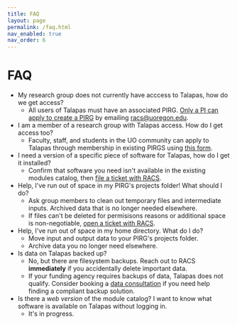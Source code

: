 ```yaml
---
title: FAQ 
layout: page
permalink: /faq.html
nav_enabled: true
nav_order: 6
---
```

# FAQ 

* My research group does not currently have acccess to Talapas, how do we get access?
    - All users of Talapas must have an associated PIRG. [Only a PI can apply to create a PIRG](https://racs.uoregon.edu/request-access) by emailing racs@uoregon.edu.
* I am a member of a research group with Talapas access. How do I get access too?
    - Faculty, staff, and students in the UO community can apply to Talapas through membership in existing PIRGS using [this form](https://hpcrcf.atlassian.net/servicedesk/customer/portal/1/group/1/create/9).
* I need a version of a specific piece of software for Talapas, how do I get it installed?
    - Confirm that software you need isn't available in the existing modules catalog, then [file a ticket with RACS](https://hpcrcf.atlassian.net/servicedesk/customer/portal/1).
* Help, I've run out of space in my PIRG's projects folder! What should I do?
    - Ask group members to clean out temporary files and intermediate inputs. Archived data that is no longer needed elsewhere. 
    - If files can't be deleted for permisisons reasons or additional space is non-negotiable, [open a ticket with RACS](https://hpcrcf.atlassian.net/servicedesk/customer/portal/1).
* Help, I've run out of space in my home directory. What do I do?
    - Move input and output data to your PIRG's projects folder. 
    - Archive data you no longer need elsewhere.
* Is data on Talapas backed up?
    - No, but there are filesystem backups. Reach out to RACS **immediately** if you accidentally delete important data.
    - If your funding agency requires backups of data, Talapas does not qualify. Consider booking a [data consultation](https://uoregon.libcal.com/appointments/data_services) if you need help finding a compliant backup solution.
* Is there a *web version* of the module catalog? I want to know what software is available on Talapas without logging in.
    - It's in progress.